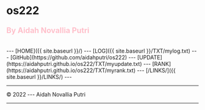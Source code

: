 # os222
### <span style="color:pink; font-weight:bold; font-size:larger;">By Aidah Novallia Putri</span>
<br>
---
[HOME]({{ site.baseurl }}/) ---
[LOG]({{ site.baseurl }}/TXT/mylog.txt) ---
[GitHub](https://github.com/aidahputri/os222) ---
[UPDATE](https://aidahputri.github.io/os222/TXT/myupdate.txt) ---
[RANK](https://aidahputri.github.io/os222/TXT/myrank.txt) ---
[/LINKS/]({{ site.baseurl }}/LINKS/)
---
<br>

<hr>
© 2022 --- Aidah Novallia Putri
<hr>
